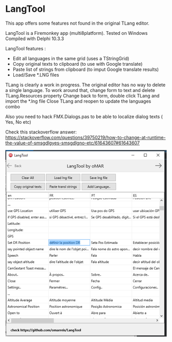 # LangTool
This app offers some features not found in the original TLang editor.

LangTool is a Firemonkey app (multi8platform). Tested on Windows
Compiled with Delphi 10.3.3

LangTool  features :
* Edit all languages in the same grid (uses a TStringGrid)
* Copy original texts to clipboard (to use with Google translate) 
* Paste list of strings from clipboard (to imput Google translate results) 
* Load/Save *.LNG files

TLang is clearly a work in progress. The original editor has no way 
to delete a single language. To work around that, change form to text 
and delete TLang.Resources property Change back to form, 
double click TLang and import the *.lng file
Close TLang and reopen to update the languages combo

Also you need to hack FMX.Dialogs.pas to be able to 
localize dialog texts ( Yes, No etc)

Check this stackoverflow answer:
https://stackoverflow.com/questions/39750219/how-to-change-at-runtime-the-value-of-smsgdlgyes-smsgdlgno-etc/61643607#61643607



![LangTool screen shot](LangToolShot.png)
